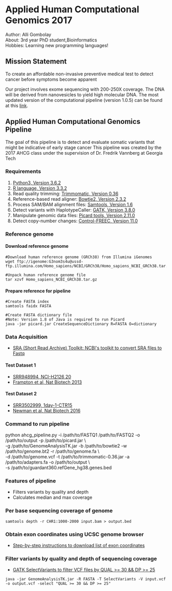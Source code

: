 # Applied Human Computational Genomics 2017

Author: Alli Gombolay  
About: 3rd year PhD student,Bioinformatics  
Hobbies: Learning new programming languages!

## Mission Statement
To create an affordable non-invasive preventive medical test to detect cancer before symptoms become apparent

Our project involves exome sequencing with 200-250X coverage. The DNA will be derived from nanovesicles to yield high molecular DNA. The most updated version of the computational pipeline (version 1.0.5) can be found at this [link]( https://github.com/agombolay/ahcg2017_starterpipeline/blob/master/ahcg_pipeline.py).

## Applied Human Computational Genomics Pipeline
The goal of this pipeline is to detect and evaluate somatic variants that might be indicative of early stage cancer 
This pipeline was created by the 2017 AHCG class under the supervision of Dr. Fredrik Vannberg at Georgia Tech

### Requirements
1. [Python3, Version 3.6.2](https://www.python.org/downloads/)
2. [R language, Version 3.3.2](https://cran.cnr.berkeley.edu/)
3. Read quality trimming: [Trimmomatic, Version 0.36](http://www.usadellab.org/cms/uploads/supplementary/Trimmomatic/Trimmomatic-0.36.zip)
4. Reference-based read aligner: [Bowtie2, Version 2.3.2](https://sourceforge.net/projects/bowtie-bio/files/bowtie2/2.3.2/bowtie2-2.3.2-legacy-linux-x86_64.zip/download)
5. Process SAM/BAM alignment files: [Samtools, Version 1.6](https://downloads.sourceforge.net/project/samtools/samtools/1.6/samtools-1.6.tar.bz2?r=https%3A%2F%2Fsourceforge.net%2Fprojects%2Fsamtools%2F&ts=1510018121&use_mirror=phoenixnap)
6. Detect variants with HaplotypeCaller: [GATK, Version 3.8.0](https://software.broadinstitute.org/gatk/download/)
7. Manipulate genomic data files: [Picard tools, Version 2.11.0](http://broadinstitute.github.io/picard/)
8. Detect copy-number changes: [Control-FREEC, Version 11.0](https://github.com/BoevaLab/FREEC/archive/v11.0.tar.gz)

### Reference genome
#### Download reference genome
```
#Download human reference genome (GRCh38) from Illumina iGenomes
wget ftp://igenome:G3nom3s4u@ussd-ftp.illumina.com/Homo_sapiens/NCBI/GRCh38/Homo_sapiens_NCBI_GRCh38.tar.gz
```

```
#Unpack human reference genome file
tar xzvf Homo_sapiens_NCBI_GRCh38.tar.gz
```

#### Prepare reference for pipeline
```
#Create FASTA index
samtools faidx FASTA
```

```
#Create FASTA dictionary file
#Note: Version 1.8 of Java is required to run Picard
java -jar picard.jar CreateSequenceDictionary R=FASTA O=dictionary
```

### Data Acquisition
* [SRA (Short Read Archive) Toolkit: NCBI's toolkit to convert SRA files to Fastq](https://www.ncbi.nlm.nih.gov/sra/docs/toolkitsoft/)

#### Test Dataset 1
* [SRR948994, NCI-H2126 20](https://www.ncbi.nlm.nih.gov/sra/SRX332536[accn])
* [Frampton et al, Nat Biotech 2013](http://www.nature.com/nbt/journal/v31/n11/full/nbt.2696.html?foxtrotcallback=true)

#### Test Dataset 2
* [SRR3502999, 1day-1-CTR15](https://www.ncbi.nlm.nih.gov/sra/SRR3502999/)
* [Newman et al, Nat Biotech 2016](https://www.nature.com/nbt/journal/v34/n5/abs/nbt.3520.html)

### Command to run pipeline
python ahcg_pipeline.py -i /path/to/FASTQ1 /path/to/FASTQ2 -o /path/to/output -p /path/to/picard.jar \  
-g /path/to/GenomeAnalysisTK.jar -b /path/to/bowtie2 -w /path/to/genome.bt2 -r /path/to/genome.fa \  
-d /path/to/genome.vcf -t /path/to/trimmomatic-0.36.jar -a /path/to/adapters.fa -o /path/to/output \  
-s /path/to/guardant360.refGene_hg38.genes.bed

### Features of pipeline
* Filters variants by quality and depth
* Calculates median and max coverage  

### Per base sequencing coverage of genome
```
samtools depth -r CHR1:1000-2000 input.bam > output.bed
```

### Obtain exon coordinates using UCSC genome browser
* [Step-by-step instructions to download list of exon coordinates](https://github.com/agombolay/ahcg2017_starterpipeline/blob/master/transcript08.pdf)

### Filter variants by quality and depth of sequencing coverage
* [GATK SelectVariants to filter VCF files by QUAL >= 30 && DP >= 25](http://snpeff.sourceforge.net/SnpSift.html)

```
java -jar GenomeAnalysisTK.jar -R FASTA -T SelectVariants -V input.vcf -o output.vcf -select "QUAL >= 30 && DP >= 25"
```
